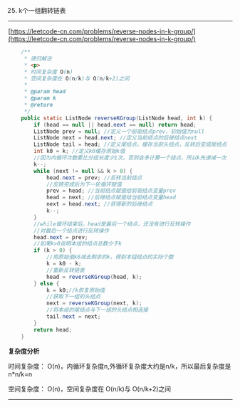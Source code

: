 25. k个一组翻转链表  
---

[https://leetcode-cn.com/problems/reverse-nodes-in-k-group/](https://leetcode-cn.com/problems/reverse-nodes-in-k-group/)  

```java  
    /**
     * 递归解法
     * <p>
     * 时间复杂度 O(n)
     * 空间复杂度在 O(n/k)与 O(n/k+2)之间
     *
     * @param head
     * @param k
     * @return
     */
    public static ListNode reverseKGroup(ListNode head, int k) {
        if (head == null || head.next == null) return head;
        ListNode prev = null; //定义一个前驱结点prev，初始值为null
        ListNode next = head.next; //定义当前结点的后继结点next
        ListNode tail = head; //定义尾结点，缓存当前头结点，反转后变成尾结点
        int k0 = k; //定义k0缓存原始k值
        //因为内循环次数要比分组长度少1次，否则会多计算一个结点，所以k先递减一次
        k--;
        while (next != null && k > 0) {
            head.next = prev; //反转当前结点
            //反转完成后为下一轮循环赋值
            prev = head; //当前结点赋值给前驱结点变量prev
            head = next; //后继结点赋值给当前结点变量head
            next = head.next; //获得新的后继结点
            k--;
        }
        //while循环结束后，head是最后一个结点，还没有进行反转操作
        //对最后一个结点进行反转操作
        head.next = prev;
        //如果k>0说明本组的结点总数少于k
        if (k > 0) {
            //用原始值k0减去剩余的k，得到本组结点的实际个数
            k = k0 - k;
            //重新反转链表
            head = reverseKGroup(head, k);
        } else {
            k = k0;//k恢复原始值
            //获取下一组的头结点
            next = reverseKGroup(next, k);
            //将本组的尾结点与下一组的头结点相连接
            tail.next = next;
        }
        return head;
    }

```  

**复杂度分析**  

时间复杂度： O(n)，内循环复杂度n,外循环复杂度大约是n/k，所以最后复杂度是n*n/k=n  

空间复杂度： O(n)，空间复杂度在 O(n/k)与 O(n/k+2)之间

---
